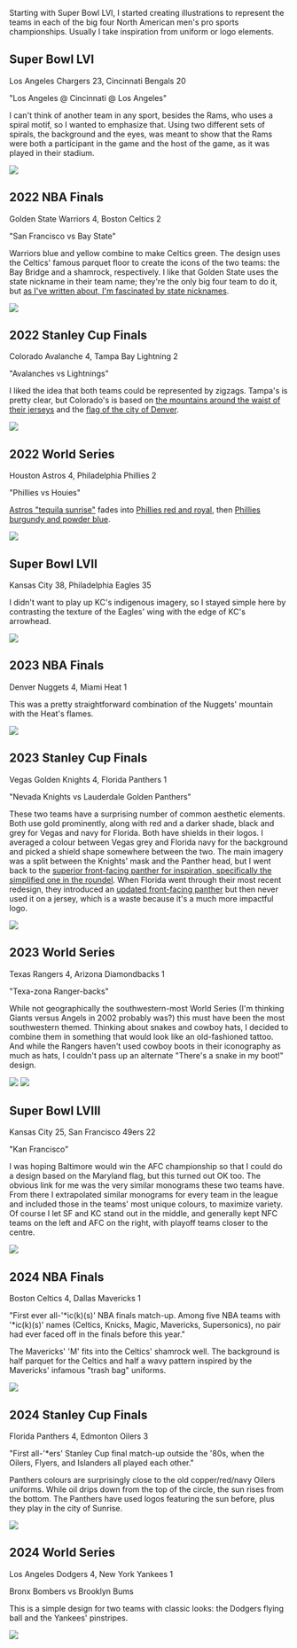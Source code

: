 <!-- Championship Posters -->
<!-- 2024-02-15 -->

Starting with Super Bowl LVI, I started creating illustrations to represent the teams in each of the big four North American men's pro sports championships.
Usually I take inspiration from uniform or logo elements.

## Super Bowl LVI

Los Angeles Chargers 23, Cincinnati Bengals 20

"Los Angeles @ Cincinnati @ Los Angeles"

I can't think of another team in any sport, besides the Rams, who uses a spiral motif, so I wanted to emphasize that.
Using two different sets of spirals, the background and the eyes, was meant to show that the Rams were both a participant in the game and the host of the game, as it was played in their stadium.

<img src="img/2024-02-17-championship-posters/sblvi.png" class="image-full-width" />

## 2022 NBA Finals

Golden State Warriors 4, Boston Celtics 2

"San Francisco vs Bay State"

Warriors blue and yellow combine to make Celtics green.
The design uses the Celtics' famous parquet floor to create the icons of the two teams: the Bay Bridge and a shamrock, respectively.
I like that Golden State uses the state nickname in their team name; they're the only big four team to do it, but [as I've written about, I'm fascinated by state nicknames](/2020-04-12-state-nickname-teams.html).

<img src="img/2024-02-17-championship-posters/2022-nba-finals.png" class="image-full-width" />

## 2022 Stanley Cup Finals

Colorado Avalanche 4, Tampa Bay Lightning 2

"Avalanches vs Lightnings"

I liked the idea that both teams could be represented by zigzags.
Tampa's is pretty clear, but Colorado's is based on [the mountains around the waist of their jerseys](https://www.sportslogos.net/logos/view/810232018/Colorado_Avalanche/2018/Dark_Uniform) and the [flag of the city of Denver](https://en.wikipedia.org/wiki/Flag_of_Denver).

<img src="img/2024-02-17-championship-posters/2022-stanley-cup.png" class="image-full-width" />

## 2022 World Series

Houston Astros 4, Philadelphia Phillies 2

"Phillies vs Houies"

[Astros "tequila sunrise"](https://www.sportslogos.net/logos/view/6177521975/Houston_Astros/1975/Jersey_Logo) fades into [Phillies red and royal](https://www.sportslogos.net/logos/view/7024892019/Philadelphia_Phillies/2019/Jersey_Logo), then [Phillies burgundy and powder blue](https://www.sportslogos.net/logos/view/7025061973/Philadelphia_Phillies/1973/Jersey_Logo).

<img src="img/2024-02-17-championship-posters/2022-world-series.png" class="image-full-width" />

## Super Bowl LVII

Kansas City 38, Philadelphia Eagles 35

I didn't want to play up KC's indigenous imagery, so I stayed simple here by contrasting the texture of the Eagles' wing with the edge of KC's arrowhead.

<img src="img/2024-02-17-championship-posters/sblvii.png" class="image-full-width" />

## 2023 NBA Finals

Denver Nuggets 4, Miami Heat 1

This was a pretty straightforward combination of the Nuggets' mountain with the Heat's flames.

<img src="img/2024-02-17-championship-posters/2023-nba-finals.png" class="image-full-width" />

## 2023 Stanley Cup Finals

Vegas Golden Knights 4, Florida Panthers 1

"Nevada Knights vs Lauderdale Golden Panthers"

These two teams have a surprising number of common aesthetic elements.
Both use gold prominently, along with red and a darker shade, black and grey for Vegas and navy for Florida.
Both have shields in their logos.
I averaged a colour between Vegas grey and Florida navy for the background and picked a shield shape somewhere between the two.
The main imagery was a split between the Knights' mask and the Panther head, but I went back to the [superior front-facing panther for inspiration, specifically the simplified one in the roundel](https://www.sportslogos.net/logos/view/ejsvf6ira3ggsff4mjrxh4ree/Florida_Panthers/2010/Alternate_Logo).
When Florida went through their most recent redesign, they introduced an [updated front-facing panther](https://www.sportslogos.net/logos/view/1322432017/Florida_Panthers/2017/Alternate_Logo) but then never used it on a jersey, which is a waste because it's a much more impactful logo.

<img src="img/2024-02-17-championship-posters/2023-stanley-cup.png" class="image-full-width" />

## 2023 World Series

Texas Rangers 4, Arizona Diamondbacks 1

"Texa-zona Ranger-backs"

While not geographically the southwestern-most World Series (I'm thinking Giants versus Angels in 2002 probably was?) this must have been the most southwestern themed.
Thinking about snakes and cowboy hats, I decided to combine them in something that would look like an old-fashioned tattoo.
And while the Rangers haven't used cowboy boots in their iconography as much as hats, I couldn't pass up an alternate "There's a snake in my boot!" design.

<img src="img/2024-02-17-championship-posters/2023-world-series.png" class="image-full-width" />
<img src="img/2024-02-17-championship-posters/2023-world-series-alt.png" class="image-full-width" />

## Super Bowl LVIII

Kansas City 25, San Francisco 49ers 22

"Kan Francisco"

I was hoping Baltimore would win the AFC championship so that I could do a design based on the Maryland flag, but this turned out OK too.
The obvious link for me was the very similar monograms these two teams have.
From there I extrapolated similar monograms for every team in the league and included those in the teams' most unique colours, to maximize variety.
Of course I let SF and KC stand out in the middle, and generally kept NFC teams on the left and AFC on the right, with playoff teams closer to the centre.

<img src="img/2024-02-17-championship-posters/sblviii.png" class="image-full-width" />

## 2024 NBA Finals

Boston Celtics 4, Dallas Mavericks 1

"First ever all-'\*ic(k)(s)' NBA finals match-up. Among five NBA teams with '\*ic(k)(s)' names (Celtics, Knicks, Magic, Mavericks, Supersonics), no pair had ever faced off in the finals before this year."

The Mavericks' 'M' fits into the Celtics' shamrock well.
The background is half parquet for the Celtics and half a wavy pattern inspired by the Mavericks' infamous "trash bag" uniforms.

<img src="img/2024-02-17-championship-posters/2024-nba-finals.png" class="image-full-width" />

## 2024 Stanley Cup Finals

Florida Panthers 4, Edmonton Oilers 3

"First all-'\*ers' Stanley Cup final match-up outside the '80s, when the Oilers, Flyers, and Islanders all played each other."

Panthers colours are surprisingly close to the old copper/red/navy Oilers uniforms.
While oil drips down from the top of the circle, the sun rises from the bottom.
The Panthers have used logos featuring the sun before, plus they play in the city of Sunrise.

<img src="img/2024-02-17-championship-posters/2024-stanley-cup.png" class="image-full-width" />

## 2024 World Series

Los Angeles Dodgers 4, New York Yankees 1

Bronx Bombers vs Brooklyn Bums

This is a simple design for two teams with classic looks: the Dodgers flying ball and the Yankees' pinstripes.

<img src="img/2024-02-17-championship-posters/2024-world-series.png" class="image-full-width" />
